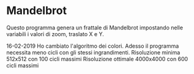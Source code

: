 # Mandelbrot

Questo programma genera un frattale di Mandelbrot impostando nelle variabili i valori di zoom, traslato X e Y.

16-02-2019
  Ho cambiato l'algoritmo dei colori. Adesso il programma necessita meno cicli con gli stessi ingrandimenti.
  Risoluzione minima 512x512 con 100 cicli massimi
  Risoluzione ottimale 4000x4000 con 600 cicli massimi
